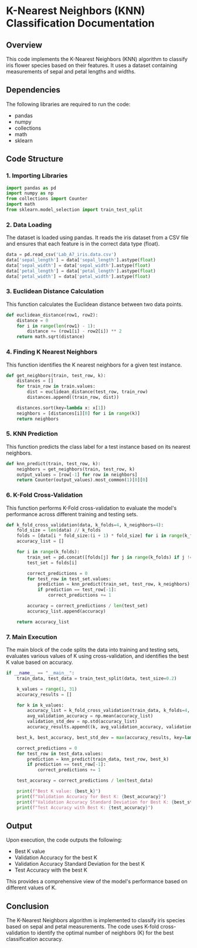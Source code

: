 
# K-Nearest Neighbors (KNN) Classification Documentation

## Overview
This code implements the K-Nearest Neighbors (KNN) algorithm to classify iris flower species based on their features. It uses a dataset containing measurements of sepal and petal lengths and widths.

## Dependencies
The following libraries are required to run the code:
- pandas
- numpy
- collections
- math
- sklearn

## Code Structure

### 1. Importing Libraries
```python
import pandas as pd
import numpy as np
from collections import Counter
import math
from sklearn.model_selection import train_test_split
```

### 2. Data Loading
The dataset is loaded using pandas. It reads the iris dataset from a CSV file and ensures that each feature is in the correct data type (float).
```python
data = pd.read_csv('Lab_A7_iris.data.csv')
data['sepal_length'] = data['sepal_length'].astype(float)
data['sepal_width'] = data['sepal_width'].astype(float)
data['petal_length'] = data['petal_length'].astype(float)
data['petal_width'] = data['petal_width'].astype(float)
```

### 3. Euclidean Distance Calculation
This function calculates the Euclidean distance between two data points.
```python
def euclidean_distance(row1, row2):
    distance = 0
    for i in range(len(row1) - 1):
        distance += (row1[i] - row2[i]) ** 2
    return math.sqrt(distance)
```

### 4. Finding K Nearest Neighbors
This function identifies the K nearest neighbors for a given test instance.
```python
def get_neighbors(train, test_row, k):
    distances = []
    for train_row in train.values:
        dist = euclidean_distance(test_row, train_row)
        distances.append((train_row, dist))

    distances.sort(key=lambda x: x[1])
    neighbors = [distances[i][0] for i in range(k)]
    return neighbors
```

### 5. KNN Prediction
This function predicts the class label for a test instance based on its nearest neighbors.
```python
def knn_predict(train, test_row, k):
    neighbors = get_neighbors(train, test_row, k)
    output_values = [row[-1] for row in neighbors]
    return Counter(output_values).most_common(1)[0][0]
```

### 6. K-Fold Cross-Validation
This function performs K-Fold cross-validation to evaluate the model's performance across different training and testing sets.
```python
def k_fold_cross_validation(data, k_folds=4, k_neighbors=4):
    fold_size = len(data) // k_folds
    folds = [data[i * fold_size:(i + 1) * fold_size] for i in range(k_folds)]
    accuracy_list = []

    for i in range(k_folds):
        train_set = pd.concat([folds[j] for j in range(k_folds) if j != i])
        test_set = folds[i]

        correct_predictions = 0
        for test_row in test_set.values:
            prediction = knn_predict(train_set, test_row, k_neighbors)
            if prediction == test_row[-1]:
                correct_predictions += 1

        accuracy = correct_predictions / len(test_set)
        accuracy_list.append(accuracy)

    return accuracy_list
```

### 7. Main Execution
The main block of the code splits the data into training and testing sets, evaluates various values of K using cross-validation, and identifies the best K value based on accuracy.
```python
if __name__ == "__main__":
    train_data, test_data = train_test_split(data, test_size=0.2)

    k_values = range(1, 31)
    accuracy_results = []

    for k in k_values:
        accuracy_list = k_fold_cross_validation(train_data, k_folds=4, k_neighbors=k)
        avg_validation_accuracy = np.mean(accuracy_list)
        validation_std_dev = np.std(accuracy_list)
        accuracy_results.append((k, avg_validation_accuracy, validation_std_dev))

    best_k, best_accuracy, best_std_dev = max(accuracy_results, key=lambda x: x[1])

    correct_predictions = 0
    for test_row in test_data.values:
        prediction = knn_predict(train_data, test_row, best_k)
        if prediction == test_row[-1]:
            correct_predictions += 1

    test_accuracy = correct_predictions / len(test_data)

    print(f"Best K value: {best_k}")
    print(f"Validation Accuracy for Best K: {best_accuracy}")
    print(f"Validation Accuracy Standard Deviation for Best K: {best_std_dev}")
    print(f"Test Accuracy with Best K: {test_accuracy}")
```

## Output
Upon execution, the code outputs the following:
- Best K value
- Validation Accuracy for the best K
- Validation Accuracy Standard Deviation for the best K
- Test Accuracy with the best K

This provides a comprehensive view of the model's performance based on different values of K.

## Conclusion
The K-Nearest Neighbors algorithm is implemented to classify iris species based on sepal and petal measurements. The code uses K-fold cross-validation to identify the optimal number of neighbors (K) for the best classification accuracy.
